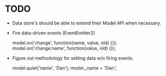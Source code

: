 TODO
====

* Data store's should be able to extend their Model API when necessary.
* Fire data-driven events (EventEmitter2)

	model.on('change', function(name, value, old) {});
	model.on('change:name', function(value, old) {});

* Figure out methodology for setting data w/o firing events.

	model.quiet('name', 'Dan');
	model._name = 'Dan';
